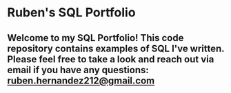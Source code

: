 # Ruben's SQL Portfolio 

## Welcome to my SQL Portfolio! This code repository contains examples of SQL I've written. Please feel free to take a look and reach out via email if you have any questions: ruben.hernandez212@gmail.com
